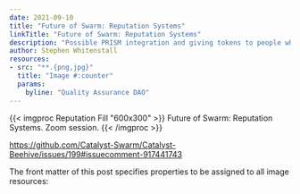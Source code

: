 ```yaml
---
date: 2021-09-10
title: "Future of Swarm: Reputation Systems"
linkTitle: "Future of Swarm: Reputation Systems"
description: "Possible PRISM integration and giving tokens to people who join meets"
author: Stephen Whitenstall
resources:
- src: "**.{png,jpg}"
  title: "Image #:counter"
  params:
    byline: "Quality Assurance DAO"
---
```

{{< imgproc Reputation Fill "600x300" >}}
Future of Swarm: Reputation Systems. Zoom session.
{{< /imgproc >}}

https://github.com/Catalyst-Swarm/Catalyst-Beehive/issues/199#issuecomment-917441743

The front matter of this post specifies properties to be assigned to all image resources:
